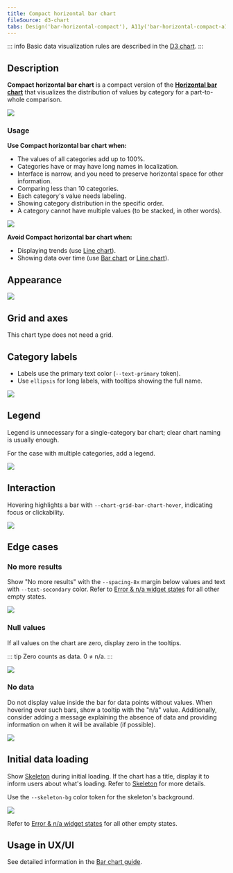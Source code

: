 ```yaml
---
title: Compact horizontal bar chart
fileSource: d3-chart
tabs: Design('bar-horizontal-compact'), A11y('bar-horizontal-compact-a11y'), API('bar-horizontal-compact-api'), Examples('bar-horizontal-compact-d3-code'), Changelog('d3-chart-changelog')
---
```


::: info
Basic data visualization rules are described in the [D3 chart](/data-display/d3-chart/d3-chart).
:::

## Description

**Compact horizontal bar chart** is a compact version of the **[Horizontal bar chart](/data-display/bar-horizontal/bar-horizontal)** that visualizes the distribution of values by category for a part-to-whole comparison.

![](static/hor-vs-compact.png)

### Usage

**Use Compact horizontal bar chart when:**

- The values of all categories add up to 100%.
- Categories have or may have long names in localization.
- Interface is narrow, and you need to preserve horizontal space for other information.
- Comparing less than 10 categories.
- Each category's value needs labeling.
- Showing category distribution in the specific order.
- A category cannot have multiple values (to be stacked, in other words).

![](static/hor-bar-compact-example.png)

**Avoid Compact horizontal bar chart when:**

- Displaying trends (use [Line chart](/data-display/line-chart/line-chart)).
- Showing data over time (use [Bar chart](/data-display/bar-chart/bar-chart) or [Line chart](/data-display/line-chart/line-chart)).

## Appearance

![](static/hor-bar-compact-chart.png)

## Grid and axes

This chart type does not need a grid.

## Category labels

- Labels use the primary text color (`--text-primary` token).
- Use `ellipsis` for long labels, with tooltips showing the full name.

![](static/hor-bar-compact-labels.png)

## Legend

Legend is unnecessary for a single-category bar chart; clear chart naming is usually enough.

For the case with multiple categories, add a legend.

![](static/hor-bar-compact-legend.png)

## Interaction

Hovering highlights a bar with `--chart-grid-bar-chart-hover`, indicating focus or clickability.

![](static/hor-bar-compact-hover.png)

## Edge cases

### No more results

Show "No more results" with the `--spacing-8x` margin below values and text with `--text-secondary` color. Refer to [Error & n/a widget states](/components/widget-empty/widget-empty) for all other empty states.

![](static/hor-bar-compact-no-more.png)

### Null values

If all values on the chart are zero, display zero in the tooltips.

::: tip
Zero counts as data. 0 ≠ n/a.
:::

![](static/hor-bar-compact-null.png)

### No data

Do not display value inside the bar for data points without values. When hovering over such bars, show a tooltip with the "n/a" value. Additionally, consider adding a message explaining the absence of data and providing information on when it will be available (if possible).

![](static/hor-bar-compact-na.png)

## Initial data loading

Show [Skeleton](/components/skeleton/skeleton) during initial loading. If the chart has a title, display it to inform users about what's loading. Refer to [Skeleton](/components/skeleton/skeleton) for more details.

Use the `--skeleton-bg` color token for the skeleton's background.

![](static/hor-bar-compact-skeleton.png)

Refer to [Error & n/a widget states](/components/widget-empty/widget-empty) for all other empty states.

## Usage in UX/UI

See detailed information in the [Bar chart guide](/data-display/bar-chart/bar-chart#usage-in-ux-ui).
